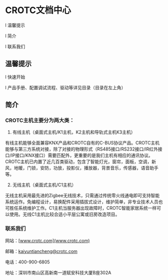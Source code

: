 # CROTC文档中心

l 温馨提示

l 简介

l 联系我们





## 温馨提示

l 快速开始

l 产品手册、配置调试流程、驱动等详见目录（目录在左上角）





## 简介

### CROTC主机主要分为两大类：

1. 有线主机（桌面式主机\/K1主机，K2主机和导轨式主机K3主机）

有线主机能够全面兼容KNX产品和CROTC自有的C-BUS协议产品。CROTC主机能够与第三方系统对接，除了对接的物理形式（RS485接口\/RS232接口\/IR红外接口\/IP接口\/KNX接口）需要匹配外，更重要的是我们主机有相应的通讯协议。CROTC主机已内置了近几百类驱动，包含了智能灯光，窗帘，面板，空调，新风，地暖，门锁，安防，功放，投影仪，播放器，背景音乐，传感器，语音助手等。

2. 无线主机（桌面式主机\/C1主机）

无线主机采用最先进的Zigbee无线技术，只需通过传统零火线通电即可支持智能系统运作。免编程设计，易换配件采用插拔式设计，维护简单，非专业技术人员也可胜任系统维护工作。C1主机当服务器出现故障时，CROTC智能家居系统一样可以使用。无线C1主机比较合适小平层公寓或旧房改造项目。





### 联系我们

网站：[www.crotc.com](www.crotc.com)

邮箱：kaiyuntiancheng@crotc.com

电话：400-900-6805

地址：深圳市南山区高新南一道赋安科技大厦B座302A

